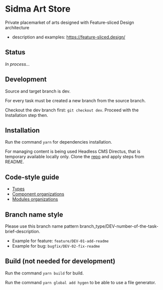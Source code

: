 # Sidma Art Store

Private placemarket of arts designed with Feature-sliced Design architecture

- description and examples: https://feature-sliced.design/

## Status

_In process…_

## Development

Source and target branch is dev.

For every task must be created a new branch from the source branch.

Checkout the dev branch first: `git checkout dev`.
Proceed with the Installation step then.

## Installation

Run the command `yarn` for dependencies installation.

For managing content is being used Headless CMS Directus, that is temporary
available locally only.
Clone the [repo](https://github.com/cap-antonio/sidma-art-directus) and apply
steps from README.

## Code-style guide

- [Types](docs/types.md)
- [Component organizations](docs/components.md)
- [Modules organizations](docs/modules.md)

## Branch name style

Please use this branch name pattern branch_type/DEV-number-of-the-task-brief-description.

- Example for feature: `feature/DEV-01-add-readme`
- Example for bug: `bugfix/DEV-02-fix-readme`

## Build (not needed for development)

Run the command `yarn build` for build.

Run the command `yarn global add hygen` to be able to use a file generator.
